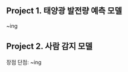 ## Project 1. 태양광 발전량 예측 모델
~ing


## Project 2. 사람 감지 모델

장점
단점:
~ing
      
      
      
      
      
      
      
      
      
      
      
